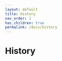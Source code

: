 ```yaml
---
layout: default
title: History
nav_order: 1
has_children: true
permalink: /docs/history
---
```


# History